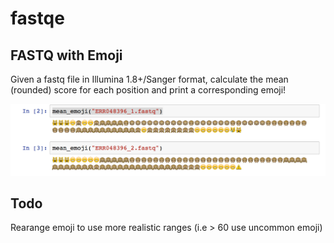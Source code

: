 # fastqe

## FASTQ with Emoji

Given a fastq file in Illumina 1.8+/Sanger format, calculate the mean (rounded) score for each position and print a corresponding emoji!

![Example](fastqe.png)

## Todo

Rearange emoji to use more realistic ranges (i.e > 60 use uncommon emoji)

